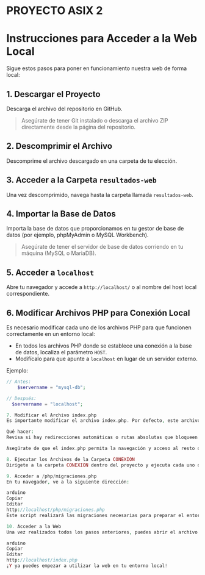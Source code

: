 # PROYECTO ASIX 2

# Instrucciones para Acceder a la Web Local

Sigue estos pasos para poner en funcionamiento nuestra web de forma local:

## 1. Descargar el Proyecto

Descarga el archivo del repositorio en GitHub.

> Asegúrate de tener Git instalado o descarga el archivo ZIP directamente desde la página del repositorio.

## 2. Descomprimir el Archivo

Descomprime el archivo descargado en una carpeta de tu elección.

## 3. Acceder a la Carpeta `resultados-web`

Una vez descomprimido, navega hasta la carpeta llamada `resultados-web`.

## 4. Importar la Base de Datos

Importa la base de datos que proporcionamos en tu gestor de base de datos (por ejemplo, phpMyAdmin o MySQL Workbench).

> Asegúrate de tener el servidor de base de datos corriendo en tu máquina (MySQL o MariaDB).

## 5. Acceder a `localhost`

Abre tu navegador y accede a `http://localhost/` o al nombre del host local correspondiente.

## 6. Modificar Archivos PHP para Conexión Local

Es necesario modificar cada uno de los archivos PHP para que funcionen correctamente en un entorno local:

- En todos los archivos PHP donde se establece una conexión a la base de datos, localiza el parámetro `HOST`.
- Modifícalo para que apunte a `localhost` en lugar de un servidor externo.

Ejemplo:

```php
// Antes:
    $servername = "mysql-db";

// Después:
  $servername = "localhost";

7. Modificar el Archivo index.php
Es importante modificar el archivo index.php. Por defecto, este archivo redirige directamente a la página principal y puede impedir el acceso a otras carpetas o rutas del proyecto.

Qué hacer:
Revisa si hay redirecciones automáticas o rutas absolutas que bloqueen el acceso a subdirectorios.

Asegúrate de que el index.php permita la navegación y acceso al resto de carpetas y archivos necesarios para el funcionamiento del sistema (como php/migraciones.php y los archivos de la carpeta CONEXION).

8. Ejecutar los Archivos de la Carpeta CONEXION
Dirígete a la carpeta CONEXION dentro del proyecto y ejecuta cada uno de los archivos PHP que contiene para establecer correctamente las conexiones necesarias.

9. Acceder a /php/migraciones.php
En tu navegador, ve a la siguiente dirección:

arduino
Copiar
Editar
http://localhost/php/migraciones.php
Este script realizará las migraciones necesarias para preparar el entorno.

10. Acceder a la Web
Una vez realizados todos los pasos anteriores, puedes abrir el archivo index.php desde tu navegador usando:

arduino
Copiar
Editar
http://localhost/index.php
¡Y ya puedes empezar a utilizar la web en tu entorno local!
